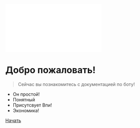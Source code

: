 ![INDEXPNH](icon.md)

# Добро пожаловать!

> Сейчас вы познакомитесь с документацией по боту!

* Он простой!
* Понятный
* Присутсвует Впи!
* Экономика!

[Начать](https://discord.com/api/oauth2/authorize?client_id=1096886051743731782&permissions=8&scope=bot)
